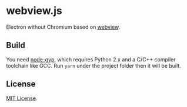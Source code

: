 # webview.js
Electron without Chromium based on [webview](https://github.com/zserge/webview).

## Build
You need [node-gyp](https://github.com/nodejs/node-gyp), which requires Python
2.x and a C/C++ compiler toolchain like GCC. Run `yarn` under the project folder
then it will be built.

## License
[MIT License](LICENSE).
